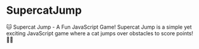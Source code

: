 # SupercatJump 
🐱 Supercat Jump - A Fun JavaScript Game!
Supercat Jump is a simple yet exciting JavaScript game where a cat jumps over obstacles to score points! 🚀🐱
